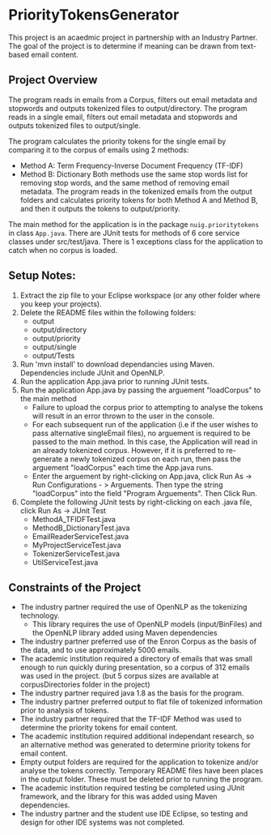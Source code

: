 # PriorityTokensGenerator
This project is an acaedmic project in partnership with an Industry Partner.
The goal of the project is to determine if meaning can be drawn from text-based email content.

## Project Overview
The program reads in emails from a Corpus, filters out email metadata and stopwords and outputs tokenized files to output/directory.
The program reads in a single email, filters out email metadata and stopwords and outputs tokenized files to output/single.

The program calculates the priority tokens for the single email by comparing it to the corpus of emails using 2 methods:
 - Method A: Term Frequency-Inverse Document Frequency (TF-IDF)
 - Method B: Dictionary
Both methods use the same stop words list for removing stop words, and the same method of removing email metadata.
The program reads in the tokenized emails from the output folders and calculates priority tokens for both Method A and Method B, and then it outputs the tokens to output/priority.

The main method for the application is in the package `nuig.prioritytokens` in class `App.java`.
There are JUnit tests for methods of 6 core service classes under src/test/java.
There is 1 exceptions class for the application to catch when no corpus is loaded.


## Setup Notes:
1. Extract the zip file to your Eclipse workspace (or any other folder where you keep your projects).
2. Delete the README files within the following folders:
      * output
      * output/directory
      * output/priority
      * output/single
      * output/Tests
3. Run 'mvn install' to download dependancies using Maven. Dependencies include JUnit and OpenNLP.
4. Run the application App.java prior to running JUnit tests.
5. Run the application App.java by passing the arguement "loadCorpus" to the main method
      * Failure to upload the corpus prior to attempting to analyse the tokens will result in an error thrown to the user in the console.
      * For each subsequent run of the application (i.e if the user wishes to pass alternative singleEmail files), no arguement is required to be passed to the main method. In this case, the Application will read in an already tokenized corpus. However, if it is preferred to re-generate a newly tokenized corpus on each run, then pass the arguement "loadCorpus" each time the App.java runs.
      * Enter the arguement by right-clicking on App.java, click Run As -> Run Configurations - > Arguements. Then type the string "loadCorpus" into the field "Program Arguements". Then Click Run.
6. Complete the following JUnit tests by right-clicking on each .java file, click Run As -> JUnit Test
      * MethodA_TFIDFTest.java
      * MethodB_DictionaryTest.java
      * EmailReaderServiceTest.java
      * MyProjectServiceTest.java
      * TokenizerServiceTest.java
      * UtilServiceTest.java


## Constraints of the Project
* The industry partner required the use of OpenNLP as the tokenizing technology.
    - This library requires the use of OpenNLP models (input/BinFiles) and the OpenNLP library added using Maven dependencies
* The industry partner preferred use of the Enron Corpus as the basis of the data, and to use approximately 5000 emails.
* The academic institution required a directory of emails that was small enough to run quickly during presentation, so a corpus of 312 emails was used in the project. (but 5 corpus sizes are available at corpusDirectories folder in the project)
* The industry partner required java 1.8 as the basis for the program.
* The industry partner preferred output to flat file of tokenized information prior to analysis of tokens.
* The industry partner required that the TF-IDF Method was used to determine the priority tokens for email content.
* The academic institution required additional independant research, so an alternative method was generated to determine priority tokens for email content.
* Empty output folders are required for the application to tokenize and/or analyse the tokens correctly. Temporary README files have been places in the output folder. These must be deleted prior to running the program.
* The academic institution required testing be completed using JUnit framework, and the library for this was added using Maven dependencies.
* The industry partner and the student use IDE Eclipse, so testing and design for other IDE systems was not completed.
